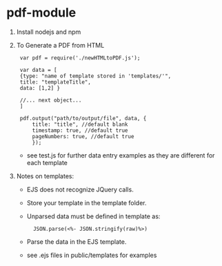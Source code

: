 # pdf-module

1. Install nodejs and npm

2. To Generate a PDF from HTML
    
        var pdf = require('./newHTMLtoPDF.js');
        
        var data = [
        {type: "name of template stored in 'templates/'",
        title: "templateTitle", 
        data: [1,2] } 

        //... next object...
        ]
        
    	pdf.output("path/to/output/file", data, {
            title: "title", //default blank
            timestamp: true, //default true
            pageNumbers: true, //default true
            });
        
    * see test.js for further data entry examples as they are different for each template
  
4. Notes on templates:
    - EJS does not recognize JQuery calls.
    - Store your template in the template folder.
    - Unparsed data must be defined in template as: 
    
            JSON.parse(<%- JSON.stringify(raw)%>)
    
    - Parse the data in the EJS template.

    * see .ejs files in public/templates for examples
